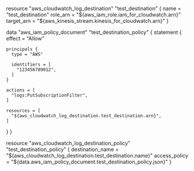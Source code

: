 resource "aws_cloudwatch_log_destination" "test_destination" {
  name       = "test_destination"
  role_arn   = "${aws_iam_role.iam_for_cloudwatch.arn}"
  target_arn = "${aws_kinesis_stream.kinesis_for_cloudwatch.arn}"
}

data "aws_iam_policy_document" "test_destination_policy" {
  statement {
    effect = "Allow"

    principals {
      type = "AWS"

      identifiers = [
        "123456789012",
      ]
    }

    actions = [
      "logs:PutSubscriptionFilter",
    ]

    resources = [
      "${aws_cloudwatch_log_destination.test_destination.arn}",
    ]
  }
}

resource "aws_cloudwatch_log_destination_policy" "test_destination_policy" {
  destination_name = "${aws_cloudwatch_log_destination.test_destination.name}"
  access_policy    = "${data.aws_iam_policy_document.test_destination_policy.json}"
}
